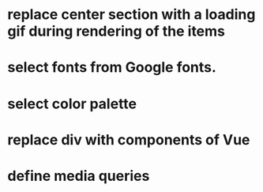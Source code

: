 # replace center section with a loading gif during rendering of the items
# select fonts from Google fonts.
# select color palette
# replace div with components of Vue
# define media queries
